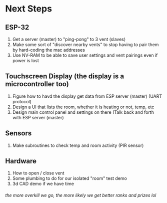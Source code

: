# Next Steps
## ESP-32
1. Get a server (master) to "ping-pong" to 3 vent (slaves)
2. Make some sort of "discover nearby vents" to stop having to pair them by hard-coding the mac addresses
3. Use NV-RAM to be able to save user settings and vent pairings even if power is lost

## Touchscreen Display (the display is a microcontroller too)
1. Figure how to havd the display get data from ESP server (master) (UART protocol)
2. Design a UI that lists the room, whether it is heating or not, temp, etc
3. Design main control panel and settings on there (Talk back and forth with ESP server (master)

## Sensors
1. Make subroutines to check temp and room activity (PIR sensor)

## Hardware
1. How to open / close vent
2. Some plumbing to do for our isolated "room" test demo
3. 3d CAD demo if we have time

###### the more overkill we go, the more likely we get better ranks and prizes lol
